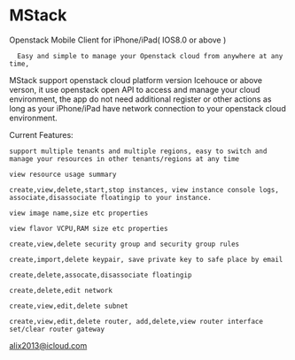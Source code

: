 # MStack

Openstack Mobile Client for iPhone/iPad( IOS8.0 or above )

      Easy and simple to manage your Openstack cloud from anywhere at any time,
MStack support openstack cloud platform version Icehouce or above verson, 
it use openstack open API to access and manage your cloud environment, 
the app do not need additional register or other actions as long as your
iPhone/iPad have network connection to your openstack cloud environment.

Current Features:

	support multiple tenants and multiple regions, easy to switch and manage your resources in other tenants/regions at any time
	
	view resource usage summary
	
	create,view,delete,start,stop instances, view instance console logs, associate,disassociate floatingip to your instance.

	view image name,size etc properties
	
	view flavor VCPU,RAM size etc properties
	
	create,view,delete security group and security group rules
	
	create,import,delete keypair, save private key to safe place by email

	create,delete,assocate,disassociate floatingip
	
	create,delete,edit network
	
	create,view,edit,delete subnet
	
	create,view,edit,delete router, add,delete,view router interface set/clear router gateway

alix2013@icloud.com

